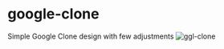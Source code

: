 # google-clone
Simple Google Clone design with few adjustments
![ggl-clone](https://github.com/tininini/google-clone/assets/106431859/369b7bba-a51a-4253-88f6-7d35c47e61f3)
